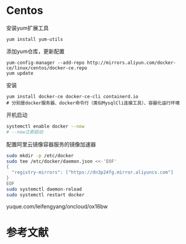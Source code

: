 # Centos

安装yum扩展工具

```shell
yum install yum-utils
```

添加yum仓库，更新配置

```shell
yum-config-manager --add-repo http://mirrors.aliyun.com/docker-ce/linux/centos/docker-ce.repo
yum update
```

安装

```shell
yum install docker-ce docker-ce-cli containerd.io
# 分别是docker服务器、docker命令行（类似MysqlCli连接工具）、容器化运行环境
```

开机启动

```bash
systemctl enable docker --now
# --now立即启动
```

配置阿里云镜像容器服务的镜像加速器

```bash
sudo mkdir -p /etc/docker
sudo tee /etc/docker/daemon.json <<-'EOF'
{
  "registry-mirrors": ["https://dn3p24fg.mirror.aliyuncs.com"]
}
EOF
sudo systemctl daemon-reload
sudo systemctl restart docker
```





yuque.com/leifengyang/oncloud/ox16bw

# 参考文献